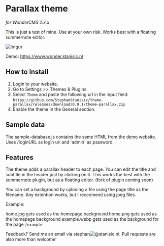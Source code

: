 # Parallax theme
_for WonderCMS 2.x.x_

This is just a test of mine. Use at your own risk. Works best with a floating summernote editor.

![Imgur](https://i.imgur.com/SwqBRmo.png)

Demo: https://www.wonder.stanisic.nl

## How to install

1. Login to your website.
1. Go to Settings >> Themes & Plugins.
1. Select `Theme` and paste the following url in the input field:
   ```https://github.com/StephanStanisic/theme-parallax/releases/download/0.0.1/theme-parallax.zip```
1. Enable the theme in the General section. 

## Sample data

The sample-database.js contains the same HTML from the demo website. Uses /loginURL as login url and 'admin' as password.

## Features

The theme adds a parallax header to each page. You can edit the title and subtitle in the header just by clicking on it.
This works the best with the summernote plugin, but as a floating editor. (fork of plugin coming soon)

You can set a background by uploding a file using the page title as the filename. Any extention works, but I reccomend using jpeg files.

Example:

home.jpg gets used as the homepage background
home.png gets used as the homepage background
example.webp gets used as the background for the page `/example`

Feedback? Send me an email via stephan![@](https://i.imgur.com/XqBGE1c.jpg)stanisic.nl. Pull requests are also more than welcome!
